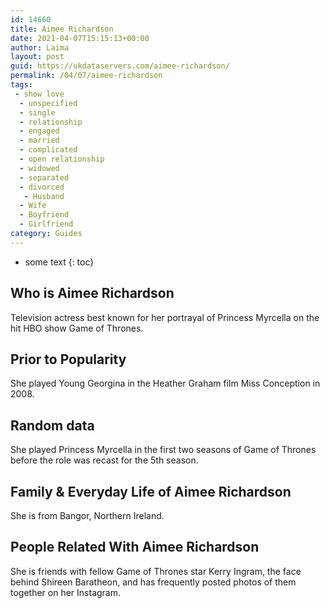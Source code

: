 ```yaml
---
id: 14660
title: Aimee Richardson
date: 2021-04-07T15:15:13+00:00
author: Laima
layout: post
guid: https://ukdataservers.com/aimee-richardson/
permalink: /04/07/aimee-richardson
tags:
 - show love
  - unspecified
  - single
  - relationship
  - engaged
  - married
  - complicated
  - open relationship
  - widowed
  - separated
  - divorced
   - Husband
  - Wife
  - Boyfriend
  - Girlfriend
category: Guides
---
```


* some text
{: toc}


## Who is Aimee Richardson
                  
                  
                  
Television actress best known for her portrayal of Princess Myrcella on the hit HBO show Game of Thrones.
                  
              
            
              
            
                
                
                
## Prior to Popularity
                  
                  
                  
She played Young Georgina in the Heather Graham film Miss Conception in 2008.
                  
              
            
              
            
                
                
                
## Random data
                  
                  
                  
She played Princess Myrcella in the first two seasons of Game of Thrones before the role was recast for the 5th season.
                  
              
            
              
            
                
                
                
## Family & Everyday Life of Aimee Richardson
                  
                  
                  
She is from Bangor, Northern Ireland.
                  
              
            
              
            
                
                
                
## People Related With Aimee Richardson
                  
                  
                  
She is friends with fellow Game of Thrones star Kerry Ingram, the face behind Shireen Baratheon, and has frequently posted photos of them together on her Instagram.
                  
              
            
              
            
                
              
            
              
              
            
            
              
            
          
          
          